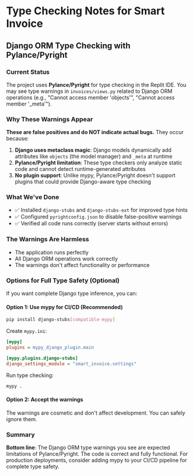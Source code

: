 # Type Checking Notes for Smart Invoice

## Django ORM Type Checking with Pylance/Pyright

### Current Status
The project uses **Pylance/Pyright** for type checking in the Replit IDE. You may see type warnings in `invoices/views.py` related to Django ORM operations (e.g., "Cannot access member 'objects'", "Cannot access member '_meta'").

### Why These Warnings Appear
**These are false positives and do NOT indicate actual bugs.** They occur because:

1. **Django uses metaclass magic**: Django models dynamically add attributes like `objects` (the model manager) and `_meta` at runtime
2. **Pylance/Pyright limitation**: These type checkers only analyze static code and cannot detect runtime-generated attributes
3. **No plugin support**: Unlike mypy, Pylance/Pyright doesn't support plugins that could provide Django-aware type checking

### What We've Done
- ✅ Installed `django-stubs` and `django-stubs-ext` for improved type hints
- ✅ Configured `pyrightconfig.json` to disable false-positive warnings
- ✅ Verified all code runs correctly (server starts without errors)

### The Warnings Are Harmless
- The application runs perfectly
- All Django ORM operations work correctly
- The warnings don't affect functionality or performance

### Options for Full Type Safety (Optional)

If you want complete Django type inference, you can:

#### Option 1: Use mypy for CI/CD (Recommended)
```bash
pip install django-stubs[compatible-mypy]
```

Create `mypy.ini`:
```ini
[mypy]
plugins = mypy_django_plugin.main

[mypy.plugins.django-stubs]
django_settings_module = "smart_invoice.settings"
```

Run type checking:
```bash
mypy .
```

#### Option 2: Accept the warnings
The warnings are cosmetic and don't affect development. You can safely ignore them.

### Summary
**Bottom line**: The Django ORM type warnings you see are expected limitations of Pylance/Pyright. The code is correct and fully functional. For production deployments, consider adding mypy to your CI/CD pipeline for complete type safety.
